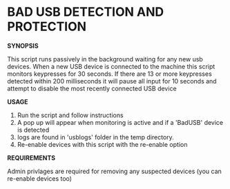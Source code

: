 # BAD USB DETECTION AND PROTECTION

**SYNOPSIS**

This script runs passively in the background waiting for any new usb devices.
When a new USB device is connected to the machine this script monitors keypresses for 30 seconds.
If there are 13 or more keypresses detected within 200 milliseconds it will pause all input for 10 seconds and attempt to disable the most recently connected USB device

**USAGE**

1. Run the script and follow instructions
2. A pop up will appear when monitoring is active and if a 'BadUSB' device is detected
3. logs are found in 'usblogs' folder in the temp directory.
4. Re-enable devices with this script with the re-enable option

**REQUIREMENTS**

Admin privlages are required for removing any suspected devices (you can re-enable devices too)
